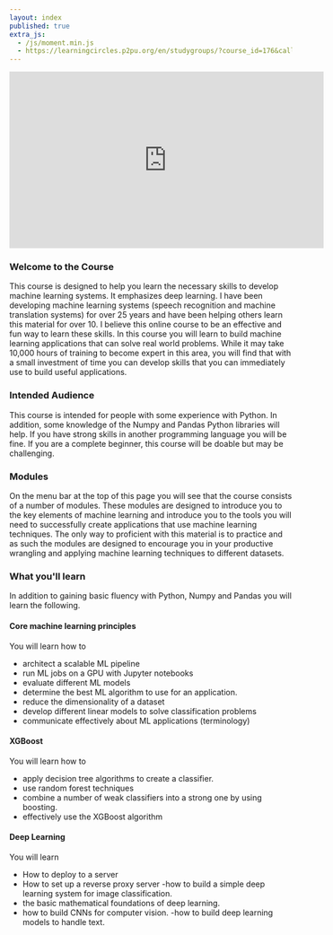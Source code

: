 ```yaml
---
layout: index
published: true
extra_js:
  - /js/moment.min.js
  - https://learningcircles.p2pu.org/en/studygroups/?course_id=176&callback=renderCircles
---
```


<center>
<iframe width="560" height="315" src="https://www.youtube.com/embed/zYH2RGTEf9Y" frameborder="0" allowfullscreen></iframe></center>

### Welcome to the Course

This course is designed to help you learn the necessary skills to develop machine learning systems. It emphasizes deep learning. I have been developing machine learning systems (speech recognition and machine translation systems) for over 25 years and have been helping others learn this material for over 10. I believe this online course to be an effective and fun way to learn these skills. In this course you will learn to build machine learning applications that can solve real world problems. While it may take 10,000 hours of training to become expert in this area, you will find that with a small investment of time you can develop skills that you can immediately use to build useful applications.

### Intended Audience

This course is intended for people with some experience with Python. In addition, some knowledge of the Numpy and Pandas Python libraries will help. If you have strong skills in another programming language you will be fine. If you are a complete beginner, this course will be doable but may be challenging.

### Modules

On the menu bar at the top of this page you will see that the course consists of a number of modules. These modules are designed to introduce you to the key elements of machine learning and introduce you to the tools you will need to successfully create applications that use machine learning techniques. The only way to proficient with this material is to practice and as such the modules are designed to encourage you in your productive wrangling and applying machine learning techniques to different datasets.

### What you'll learn

In addition to gaining basic fluency with Python, Numpy and Pandas you will learn the following.

#### Core machine learning principles

You will learn how to

- architect a scalable ML pipeline
- run ML jobs on a GPU with Jupyter notebooks
- evaluate different ML models
- determine the best ML algorithm to use for an application.
- reduce the dimensionality of a dataset
- develop different linear models to solve classification problems
- communicate effectively about ML applications (terminology)

#### XGBoost

You will learn how to

- apply decision tree algorithms to create a classifier.
- use random forest techniques
- combine a number of weak classifiers into a strong one by using boosting.
- effectively use the XGBoost algorithm


#### Deep Learning
You will learn 

- How to deploy to a server
- How to set up a reverse proxy server
-how to build a simple deep learning  system for image classification.
- the basic mathematical foundations of deep learning. 
- how to build CNNs for computer vision.
-how to build deep learning models to handle text.

